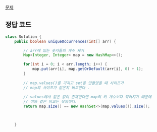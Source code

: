 [문제](https://leetcode.com/problems/unique-number-of-occurrences/description/)

## 정답 코드 
``` java
class Solution {
    public boolean uniqueOccurrences(int[] arr) {

        // arr에 있는 숫자들의 개수 세기
        Map<Integer, Integer> map = new HashMap<>(); 

        for(int i = 0; i < arr.length; i++) {
            map.put(arr[i], map.getOrDefault(arr[i], 0) + 1); 
        }
        
        // map.values()를 가지고 set을 만들었을 때 사이즈가 
        // map의 사이즈가 같은지 비교한다 .
        
        // values에서 같은 값이 존재한다면 map의 키 개수보다 적어지기 때문에 
        // 이와 같은 비교는 유의하다.
        return map.size() == new HashSet<>(map.values()).size(); 

        

    }
```
